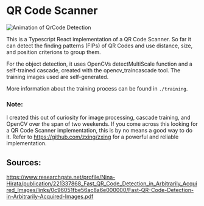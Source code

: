 # QR Code Scanner

![Animation of QrCode Detection](./demo.gif)

This is a Typescript React implementation of a QR Code Scanner. So far it can detect the finding patterns (FIPs) of QR Codes and use distance, size, and position criterions to group them.

For the object detection, it uses OpenCVs detectMultiScale function and a self-trained cascade, created with the opencv_traincascade tool. The training images used are self-generated. 

More information about the training process can be found in `./training`.

### Note:
I created this out of curiosity for image processing, cascade training, and OpenCV over the span of two weekends. If you come across this looking for a QR Code Scanner implementation, this is by no means a good way to do it. Refer to https://github.com/zxing/zxing for a powerful and reliable implementation.

## Sources:
https://www.researchgate.net/profile/Nina-Hirata/publication/221337868_Fast_QR_Code_Detection_in_Arbitrarily_Acquired_Images/links/0c96051fbe56ac8a6e000000/Fast-QR-Code-Detection-in-Arbitrarily-Acquired-Images.pdf